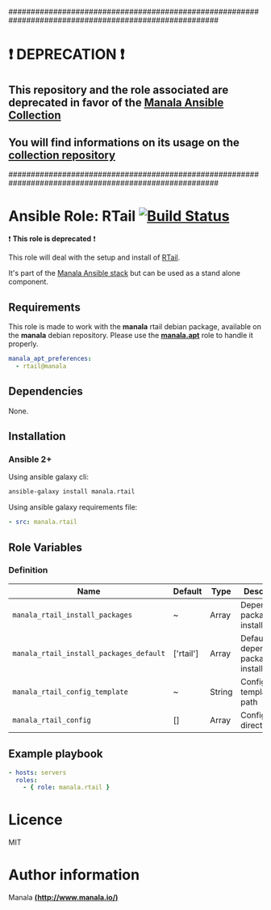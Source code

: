 #######################################################################################################

# :exclamation: DEPRECATION :exclamation:

## This repository and the role associated are deprecated in favor of the [Manala Ansible Collection](https://galaxy.ansible.com/manala/roles)

## You will find informations on its usage on the [collection repository](https://github.com/manala/ansible-roles)

#######################################################################################################

# Ansible Role: RTail [![Build Status](https://travis-ci.org/manala/ansible-role-rtail.svg?branch=master)](https://travis-ci.org/manala/ansible-role-rtail)

:exclamation: **This role is deprecated** :exclamation:

This role will deal with the setup and install of [RTail](http://rtail.org/).

It's part of the [Manala Ansible stack](http://www.manala.io) but can be used as a stand alone component.

## Requirements

This role is made to work with the __manala__ rtail debian package, available on the __manala__ debian repository. Please use the [**manala.apt**](https://galaxy.ansible.com/manala/apt/) role to handle it properly.

```yaml
manala_apt_preferences:
  - rtail@manala
```

## Dependencies

None.

## Installation

### Ansible 2+

Using ansible galaxy cli:

```bash
ansible-galaxy install manala.rtail
```

Using ansible galaxy requirements file:

```yaml
- src: manala.rtail
```

## Role Variables

### Definition

| Name                                    | Default   | Type   | Description                            |
| --------------------------------------- | --------- | ------ | -------------------------------------- |
| `manala_rtail_install_packages`         | ~         | Array  | Dependency packages to install         |
| `manala_rtail_install_packages_default` | ['rtail'] | Array  | Default dependency packages to install |
| `manala_rtail_config_template`          | ~         | String | Configuration template path            |
| `manala_rtail_config`                   | []        | Array  | Configuration directives               |

## Example playbook

```yaml
- hosts: servers
  roles:
    - { role: manala.rtail }
```

# Licence

MIT

# Author information

Manala [**(http://www.manala.io/)**](http://www.manala.io)
